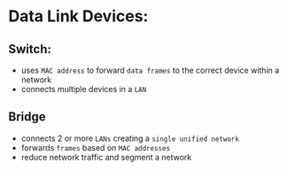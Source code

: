 # Data Link Devices:

## Switch:
- uses `MAC address` to forward `data frames` to the correct device within a network
- connects multiple devices in a `LAN`

## Bridge
- connects 2 or more `LANs` creating a `single unified network`
- forwards `frames` based on `MAC addresses`
- reduce network traffic and segment a network